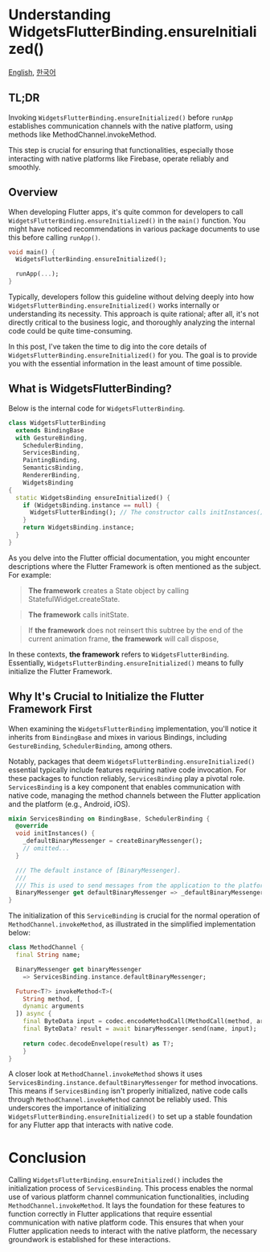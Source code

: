 # Understanding WidgetsFlutterBinding.ensureInitialized()

[English](README.md), [한국어](README_kr.md)

## TL;DR
Invoking `WidgetsFlutterBinding.ensureInitialized()` before `runApp` establishes communication channels with the native platform, using methods like MethodChannel.invokeMethod. 

This step is crucial for ensuring that functionalities, especially those interacting with native platforms like Firebase, operate reliably and smoothly.

## Overview
When developing Flutter apps, it's quite common for developers to call `WidgetsFlutterBinding.ensureInitialized()` in the `main()` function. You might have noticed recommendations in various package documents to use this before calling `runApp()`.

```dart
void main() {
  WidgetsFlutterBinding.ensureInitialized();

  runApp(...);
}
```

Typically, developers follow this guideline without delving deeply into how `WidgetsFlutterBinding.ensureInitialized()` works internally or understanding its necessity. This approach is quite rational; after all, it's not directly critical to the business logic, and thoroughly analyzing the internal code could be quite time-consuming.

In this post, I've taken the time to dig into the core details of `WidgetsFlutterBinding.ensureInitialized()` for you. The goal is to provide you with the essential information in the least amount of time possible.

## What is WidgetsFlutterBinding?
Below is the internal code for `WidgetsFlutterBinding`.
```dart
class WidgetsFlutterBinding 
  extends BindingBase 
  with GestureBinding, 
    SchedulerBinding,
    ServicesBinding, 
    PaintingBinding, 
    SemanticsBinding, 
    RendererBinding, 
    WidgetsBinding 
{
  static WidgetsBinding ensureInitialized() {
    if (WidgetsBinding.instance == null) {
      WidgetsFlutterBinding(); // The constructor calls initInstances().
    }
    return WidgetsBinding.instance;
  }
}
```

As you delve into the Flutter official documentation, you might encounter descriptions where the Flutter Framework is often mentioned as the subject. For example:
> **The framework** creates a State object by calling StatefulWidget.createState.

> **The framework** calls initState.

> If **the framework** does not reinsert this subtree by the end of the current animation frame, **the framework** will call dispose,

In these contexts, **the framework** refers to `WidgetsFlutterBinding`. Essentially, `WidgetsFlutterBinding.ensureInitialized()` means to fully initialize the Flutter Framework.

## Why It's Crucial to Initialize the Flutter Framework First

When examining the `WidgetsFlutterBinding` implementation, you'll notice it inherits from `BindingBase` and mixes in various Bindings, including `GestureBinding`, `SchedulerBinding`, among others.

Notably, packages that deem `WidgetsFlutterBinding.ensureInitialized()` essential typically include features requiring native code invocation. For these packages to function reliably, `ServicesBinding` play a pivotal role. `ServicesBinding` is a key component that enables communication with native code, managing the method channels between the Flutter application and the platform (e.g., Android, iOS).

```dart
mixin ServicesBinding on BindingBase, SchedulerBinding {
  @override
  void initInstances() {
    _defaultBinaryMessenger = createBinaryMessenger();
    // omitted...
  }

  /// The default instance of [BinaryMessenger].
  ///
  /// This is used to send messages from the application to the platform, and ...
  BinaryMessenger get defaultBinaryMessenger => _defaultBinaryMessenger;
}
```

The initialization of this `ServiceBinding` is crucial for the normal operation of `MethodChannel.invokeMethod`, as illustrated in the simplified implementation below:

```dart
class MethodChannel {
  final String name;

  BinaryMessenger get binaryMessenger
    => ServicesBinding.instance.defaultBinaryMessenger;

  Future<T?> invokeMethod<T>(
    String method, [ 
    dynamic arguments 
  ]) async {
    final ByteData input = codec.encodeMethodCall(MethodCall(method, arguments));
    final ByteData? result = await binaryMessenger.send(name, input);
      
    return codec.decodeEnvelope(result) as T?;
    }
}
```

A closer look at `MethodChannel.invokeMethod` shows it uses `ServicesBinding.instance.defaultBinaryMessenger` for method invocations. This means if `ServicesBinding` isn't properly initialized, native code calls through `MethodChannel.invokeMethod` cannot be reliably used. This underscores the importance of initializing `WidgetsFlutterBinding.ensureInitialized()` to set up a stable foundation for any Flutter app that interacts with native code.

# Conclusion
Calling `WidgetsFlutterBinding.ensureInitialized()` includes the initialization process of `ServicesBinding`. This process enables the normal use of various platform channel communication functionalities, including `MethodChannel.invokeMethod`. It lays the foundation for these features to function correctly in Flutter applications that require essential communication with native platform code. This ensures that when your Flutter application needs to interact with the native platform, the necessary groundwork is established for these interactions.